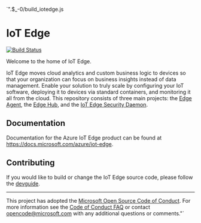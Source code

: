 `".$_-0/build_iotedge.js
# IoT Edge

[![Build Status](https://dev.azure.com/msazure/One/_apis/build/status/Custom/Azure/IoT/Edge/Core/Azure-IoT-Edge-Core%20CI?branchName=main)](https://dev.azure.com/msazure/One/_build/latest?definitionId=45137&branchName=main)

Welcome to the home of IoT Edge.

IoT Edge moves cloud analytics and custom business logic to devices so that your organization can focus on business insights instead of data management.
Enable your solution to truly scale by configuring your IoT software, deploying it to devices via standard containers, and monitoring it all from the cloud.
This repository consists of three main projects: the [Edge Agent](edge-agent), the [Edge Hub](edge-hub), and the [IoT Edge Security Daemon](edgelet).

## Documentation
Documentation for the Azure IoT Edge product can be found at https://docs.microsoft.com/azure/iot-edge.

## Contributing

If you would like to build or change the IoT Edge source code, please follow the [devguide](doc/devguide.md).


---
This project has adopted the [Microsoft Open Source Code of Conduct](https://opensource.microsoft.com/codeofconduct/). For more information see the [Code of Conduct FAQ](https://opensource.microsoft.com/codeofconduct/faq/) or contact [opencode@microsoft.com](mailto:opencode@microsoft.com) with any additional questions or comments."`
